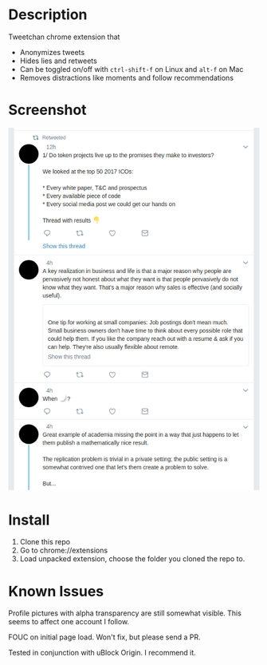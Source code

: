 # Description
Tweetchan chrome extension that

- Anonymizes tweets
- Hides lies and retweets
- Can be toggled on/off with `ctrl-shift-f` on Linux and `alt-f` on Mac
- Removes distractions like moments and follow recommendations

# Screenshot

![Alt text](/anontweets.png?raw=true "Screenshot of anonymized tweets")

# Install

1) Clone this repo
2) Go to chrome://extensions
3) Load unpacked extension, choose the folder you cloned the repo to.

# Known Issues

Profile pictures with alpha transparency are still somewhat visible. This seems to affect one account I follow.

FOUC on initial page load. Won't fix, but please send a PR.

Tested in conjunction with uBlock Origin. I recommend it.